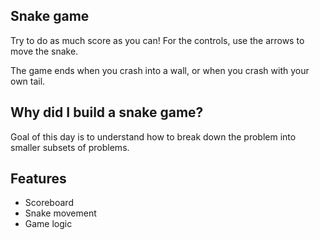 ## Snake game

Try to do as much score as you can! For the controls, use the arrows to move the snake. 

The game ends when you crash into a wall, or when you crash with your own tail.

## Why did I build a snake game?

Goal of this day is to understand how to break down the problem into smaller subsets of problems.

## Features

* Scoreboard
* Snake movement
* Game logic

